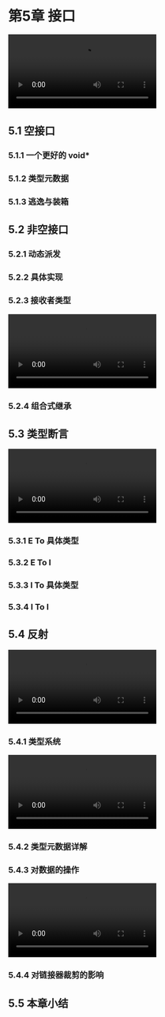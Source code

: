 # 第5章 接口
![](https://img.github.mailjob.net/book-go-runtime/5.0.mp4)
## 5.1 空接口
### 5.1.1 一个更好的 void*
### 5.1.2 类型元数据
### 5.1.3 逃逸与装箱
## 5.2 非空接口
### 5.2.1 动态派发
### 5.2.2 具体实现
### 5.2.3 接收者类型

![](https://img.github.mailjob.net/book-go-runtime/5.2.3.mp4)

### 5.2.4 组合式继承
## 5.3 类型断言

![](https://img.github.mailjob.net/book-go-runtime/5.3.mp4)

### 5.3.1 E To 具体类型
### 5.3.2 E To I
### 5.3.3 I To 具体类型
### 5.3.4 I To I
## 5.4 反射

![](https://img.github.mailjob.net/book-go-runtime/5.4.mp4)

### 5.4.1 类型系统

![](https://img.github.mailjob.net/book-go-runtime/5.4.1.mp4)

### 5.4.2 类型元数据详解
### 5.4.3 对数据的操作

![](https://img.github.mailjob.net/book-go-runtime/5.4.3.mp4)

### 5.4.4 对链接器裁剪的影响
## 5.5 本章小结